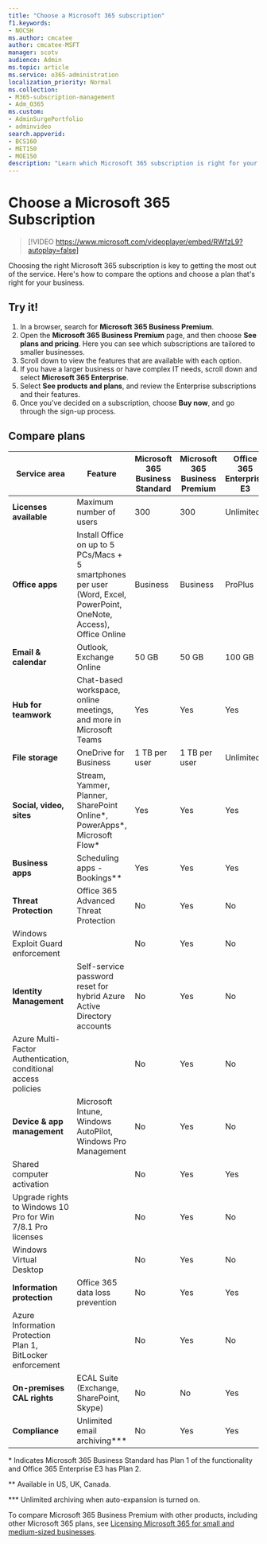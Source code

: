 ```yaml
---
title: "Choose a Microsoft 365 subscription"
f1.keywords:
- NOCSH
ms.author: cmcatee
author: cmcatee-MSFT
manager: scotv
audience: Admin
ms.topic: article
ms.service: o365-administration
localization_priority: Normal
ms.collection: 
- M365-subscription-management 
- Adm_O365
ms.custom: 
- AdminSurgePortfolio
- adminvideo
search.appverid:
- BCS160
- MET150
- MOE150
description: "Learn which Microsoft 365 subscription is right for your organization."
---
```


# Choose a Microsoft 365 Subscription

> [!VIDEO https://www.microsoft.com/videoplayer/embed/RWfzL9?autoplay=false]

Choosing the right Microsoft 365 subscription is key to getting the most out of the service. Here&#39;s how to compare the options and choose a plan that&#39;s right for your business.

## Try it!

1. In a browser, search for  **Microsoft 365 Business Premium**.
2. Open the  **Microsoft 365 Business Premium**  page, and then choose  **See plans and pricing**. Here you can see which subscriptions are tailored to smaller businesses.
3. Scroll down to view the features that are available with each option.
4. If you have a larger business or have complex IT needs, scroll down and select  **Microsoft 365 Enterprise**.
5. Select  **See products and plans**, and review the Enterprise subscriptions and their features.
6. Once you&#39;ve decided on a subscription, choose  **Buy now**, and go through the sign-up process.

## Compare plans

| Service area | Feature | Microsoft 365 Business Standard | Microsoft 365 Business Premium | Office 365 Enterprise E3 |
| --- | --- | --- | --- | --- |
| **Licenses available** | Maximum number of users | 300 | 300 | Unlimited |
| **Office apps** | Install Office on up to 5 PCs/Macs + 5 smartphones per user (Word, Excel, PowerPoint, OneNote, Access), Office Online | Business | Business | ProPlus |
| **Email &amp; calendar** | Outlook, Exchange Online | 50 GB | 50 GB | 100 GB |
| **Hub for teamwork** | Chat-based workspace, online meetings, and more in Microsoft Teams | Yes | Yes | Yes |
| **File storage** | OneDrive for Business | 1 TB per user | 1 TB per user | Unlimited |
| **Social, video, sites** | Stream, Yammer, Planner, SharePoint Online\*, PowerApps\*, Microsoft Flow\* | Yes | Yes | Yes |
| **Business apps** | Scheduling apps - Bookings\*\* | Yes | Yes | Yes |
| **Threat Protection** | Office 365 Advanced Threat Protection | No | Yes | No |
 | Windows Exploit Guard enforcement| | No | Yes | No |
| **Identity Management** | Self-service password reset for hybrid Azure Active Directory accounts | No | Yes | No |
 | Azure Multi-Factor Authentication, conditional access policies | | No | Yes | No |
| **Device &amp; app management** | Microsoft Intune, Windows AutoPilot, Windows Pro Management | No | Yes | No |
 | Shared computer activation | | No | Yes | Yes |
 | Upgrade rights to Windows 10 Pro for Win 7/8.1 Pro licenses | | No | Yes | No |
 | Windows Virtual Desktop | | No | Yes | No |
| **Information protection** | Office 365 data loss prevention | No | Yes | Yes |
 | Azure Information Protection Plan 1, BitLocker enforcement | | No | Yes | No |
| **On-premises CAL rights** | ECAL Suite (Exchange, SharePoint, Skype) | No | No | Yes |
| **Compliance** | Unlimited email archiving\*\*\* | No | Yes | Yes |

\* Indicates Microsoft 365 Business Standard has Plan 1 of the functionality and Office 365 Enterprise E3 has Plan 2.

\*\* Available in US, UK, Canada.

\*\*\* Unlimited archiving when auto-expansion is turned on.

To compare Microsoft 365 Business Premium with other products, including other Microsoft 365 plans, see [Licensing Microsoft 365 for small and medium-sized businesses](/office365/servicedescriptions/microsoft-365-service-descriptions/licensing-microsoft-365-in-smb).
